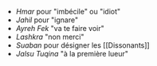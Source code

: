 - *Hmar* pour "imbécile" ou "idiot"
- *Jahil* pour "ignare"
- *Ayreh Fek* "va te faire voir"
- *Lashkra* "non merci"
- *Suaban* pour désigner les [[Dissonants]]
- *Jalsu Tuqina* "à la première lueur"